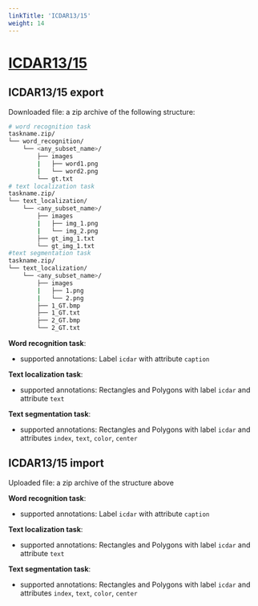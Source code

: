 ```yaml
---
linkTitle: 'ICDAR13/15'
weight: 14
---
```


# [ICDAR13/15](https://rrc.cvc.uab.es/?ch=2)

## ICDAR13/15 export

Downloaded file: a zip archive of the following structure:

```bash
# word recognition task
taskname.zip/
└── word_recognition/
    └── <any_subset_name>/
        ├── images
        |   ├── word1.png
        |   └── word2.png
        └── gt.txt
# text localization task
taskname.zip/
└── text_localization/
    └── <any_subset_name>/
        ├── images
        |   ├── img_1.png
        |   └── img_2.png
        ├── gt_img_1.txt
        └── gt_img_1.txt
#text segmentation task
taskname.zip/
└── text_localization/
    └── <any_subset_name>/
        ├── images
        |   ├── 1.png
        |   └── 2.png
        ├── 1_GT.bmp
        ├── 1_GT.txt
        ├── 2_GT.bmp
        └── 2_GT.txt
```

**Word recognition task**:

- supported annotations: Label `icdar` with attribute `caption`

**Text localization task**:

- supported annotations: Rectangles and Polygons with label `icdar`
  and attribute `text`

**Text segmentation task**:

- supported annotations: Rectangles and Polygons with label `icdar`
  and attributes `index`, `text`, `color`, `center`

## ICDAR13/15 import

Uploaded file: a zip archive of the structure above

**Word recognition task**:

- supported annotations: Label `icdar` with attribute `caption`

**Text localization task**:

- supported annotations: Rectangles and Polygons with label `icdar`
  and attribute `text`

**Text segmentation task**:

- supported annotations: Rectangles and Polygons with label `icdar`
  and attributes `index`, `text`, `color`, `center`
